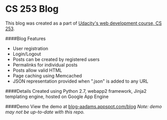 CS 253 Blog
===========
This blog was created as a part of <a href="https://www.udacity.com/course/cs253">Udacity's web development course, CS 253</a>.

####Blog Features
- User registration
- Login/Logout
- Posts can be created by registered users
- Permalinks for individual posts
- Posts allow valid HTML
- Page caching using Memcached
- JSON representation provided when ".json" is added to any URL

####Details
Created using Python 2.7, webapp2 framework, Jinja2 templating engine, hosted on Google App Engine

####Demo
View the demo at <a href="http://blog-aadams.appspot.com/blog">blog-aadams.appspot.com/blog</a>
*Note: demo may not be up-to-date with this repo.*
